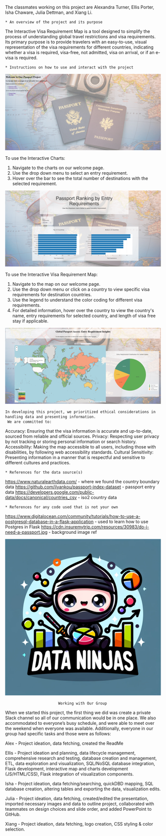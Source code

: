 The classmates working on this project are Alexandra Turner, Ellis Porter, Isha Chaware, Julia Dettman, and Xiang Li. 

    * An overview of the project and its purpose
The Interactive Visa Requirement Map is a tool designed to simplify the process of understanding global travel restrictions and visa requirements. Its primary purpose is to provide travelers with an easy-to-use, visual representation of the visa requirements for different countries, indicating whether a visa is required, visa-free, not admitted, visa on arrival, or if an e-visa is required.


    * Instructions on how to use and interact with the project

![Image Alt Text](/Visualizations/Snapshots/welcome_page.png)

To use the Interactive Charts:
   1. Navigate to the charts on our welcome page.
   2. Use the drop down menu to select an entry requirement.
   3. Hover over the bar to see the total number of destinations with the selected requirement.

![Image Alt Text](/Visualizations/Snapshots/interactive_charts.png)

To use the Interactive Visa Requirement Map:
   1. Navigate to the map on our welcome page.
   2. Use the drop down menu or click on a country to view specific visa requirements for destination countries.
   3. Use the legend to understand the color coding for different visa requirements.
   4. For detailed information, hover over the country to view the country's name, entry requirements for selected country, and length of visa free stay if applicable.

![Image Alt Text](/Visualizations/Snapshots/interactive_map.png)

	In developing this project, we prioritized ethical considerations in handling data and presenting information.  
	 We are committed to:
  
Accuracy: Ensuring that the visa information is accurate and up-to-date, sourced from reliable and official sources.
Privacy: Respecting user privacy by not tracking or storing personal information or search history.
Accessibility: Making the map accessible to all users, including those with disabilities, by following web accessibility standards.
Cultural Sensitivity: Presenting information in a manner that is respectful and sensitive to different cultures and practices.




    * References for the data source(s)
https://www.naturalearthdata.com/ - where we found the country boundary data 
https://github.com/ilyankou/passport-index-dataset - passport entry data 
https://developers.google.com/public-data/docs/canonical/countries_csv - iso2 country data



    * References for any code used that is not your own
https://www.digitalocean.com/community/tutorials/how-to-use-a-postgresql-database-in-a-flask-application - used to learn how to use Postgres in Flask
https://cdn.insuremytrip.com/resources/30983/do-i-need-a-passport.jpg - background image ref


![Image Alt Text](/Visualizations/team_logo.png)
						
							Working with Our Group
When we started this project, the first thing we did was create a private Slack channel so all of our communication would be in one place. We also accommodated to everyone’s busy schedule, and were able to meet over the weekend when everyone was available. Additionally, everyone in our group had specific tasks and those were as follows:

Alex - Project ideation, data fetching, created the ReadMe

Ellis - Project ideation and planning, data lifecycle management, comprehensive research and testing, database creation and management, ETL, data exploration and visualization, SQL/NoSQL database integration, Flask development, interactive map and charts development (JS/HTML/CSS), Flask integration of visualization components.

Isha -  Project ideation, data fetching/searching, quickDBD mapping, SQL database creation, altering tables and exporting the data, visualization edits.

Julia - Project ideation, data fetching, created/edited the presentation, imported necessary images and data to outline project, collaborated with teammates on design choices and slide order, and added PowerPoint to GitHub. 

Xiang - Project ideation, data fetching, logo creation, CSS styling & color selection.

